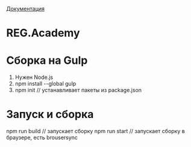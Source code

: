 [Документация](/doc/README.md)

#  REG.​Academy 

# Сборка на Gulp

1. Нужен Node.js
2. npm install --global gulp
3. npm init   // устанавливает пакеты из package.json

# Запуск и сборка

npm run build	// запускает сборку
npm run start	// запускает сборку в браузере, есть brousersync